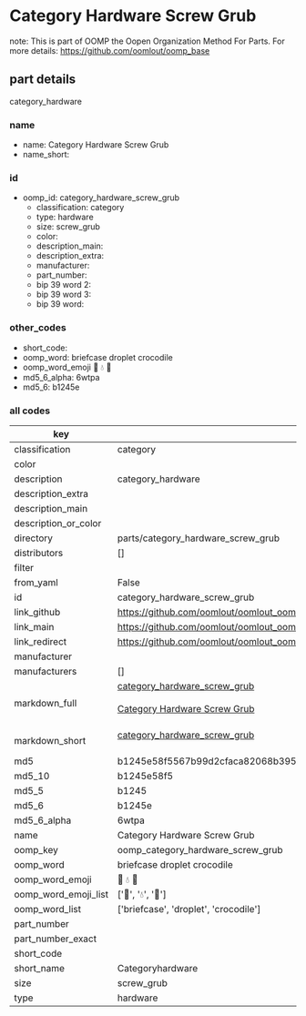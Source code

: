 # Category Hardware Screw Grub  

note: This is part of OOMP the Oopen Organization Method For Parts. For more details: https://github.com/oomlout/oomp_base

##  part details
  



category_hardware



### name
* name: Category Hardware Screw Grub
* name_short: 
### id
* oomp_id: category_hardware_screw_grub
  * classification: category
  * type: hardware
  * size: screw_grub
  * color: 
  * description_main: 
  * description_extra: 
  * manufacturer: 
  * part_number: 
  * bip 39 word 2: 
  * bip 39 word 3: 
  * bip 39 word: 

### other_codes
* short_code: 
* oomp_word: briefcase droplet crocodile
* oomp_word_emoji :briefcase: :droplet: :crocodile:
* md5_6_alpha: 6wtpa
* md5_6: b1245e









### all codes 
| key | value |  
| --- | --- |  
| classification | category |  
| color |  |  
| description | category_hardware |  
| description_extra |  |  
| description_main |  |  
| description_or_color |   |  
| directory | parts/category_hardware_screw_grub |  
| distributors | [] |  
| filter |  |  
| from_yaml | False |  
| id | category_hardware_screw_grub |  
| link_github | https://github.com/oomlout/oomlout_oomp_version_1_messy/tree/main/parts/category_hardware_screw_grub |  
| link_main | https://github.com/oomlout/oomlout_oomp_version_1_messy/tree/main/parts/category_hardware_screw_grub |  
| link_redirect | https://github.com/oomlout/oomlout_oomp_version_1_messy/tree/main/parts/category_hardware_screw_grub |  
| manufacturer |  |  
| manufacturers | [] |  
| markdown_full | [category_hardware_screw_grub](none)<br>[](none)<br>[Category Hardware Screw Grub](none)<br><br> |  
| markdown_short | [category_hardware_screw_grub](none)<br><br> |  
| md5 | b1245e58f5567b99d2cfaca82068b395 |  
| md5_10 | b1245e58f5 |  
| md5_5 | b1245 |  
| md5_6 | b1245e |  
| md5_6_alpha | 6wtpa |  
| name | Category Hardware Screw Grub |  
| oomp_key | oomp_category_hardware_screw_grub |  
| oomp_word | briefcase droplet crocodile |  
| oomp_word_emoji | :briefcase: :droplet: :crocodile: |  
| oomp_word_emoji_list | [':briefcase:', ':droplet:', ':crocodile:'] |  
| oomp_word_list | ['briefcase', 'droplet', 'crocodile'] |  
| part_number |  |  
| part_number_exact |  |  
| short_code |  |  
| short_name | Categoryhardware |  
| size | screw_grub |  
| type | hardware |  
